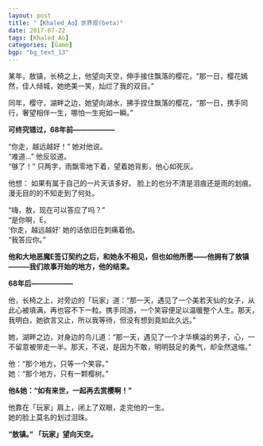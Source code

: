 ```yaml
---
layout: post
title: "【Khaled_Ao】世界观(beta)"
date: 2017-07-22
tags: [Khaled_Ao]
categories: [Game]
bgp: "bg_text_13"
---
```


某年，敖镇，长椅之上，他望向天空，伸手接住飘落的樱花，“那一日，樱花嫣然，佳人倾城，她绝美一笑，灿烂了我的双目。”  

同年，樱守，湖畔之边，她望向湖水，拂手捏住飘落的樱花，“那一日，携手同行，奢望相伴一生，哪怕一生宛如一瞬。”  

**可终究错过，68年前——————**  

“你走，越远越好！” 她对他说。  
“难道...” 他反驳道。  
“够了！” 只两字，雨飘零地下着，望着她背影，他心如死灰。  

他想： 如果有属于自己的一片天该多好。 脸上的也分不清是泪痕还是雨的划痕。  
漫无目的的不知走到了何处。  

“嗨，敖，现在可以答应了吗？”  
“是你啊，E，  
‘你走，越远越好’ 她的话依旧在刺痛着他。  
“我答应你。”  

**他和大地恶魔E签订契约之后，和她永不相见，但也如他所愿——他拥有了敖镇———我们故事开始的地方，他的结束。**  

**68年后——————**  

他，长椅之上，对旁边的「玩家」道：“那一天，遇见了一个美若天仙的女子，从此心被填满，再也容不下一粒。携手同游，一个笑容便足以温暖整个人生。那天，我明白，她欲言又止，所以我等待，但没有想到竟如此久远。”  

她，湖畔之边，对身边的鸟儿道：“那一天，遇见了一个才华横溢的男子，心，一不留意被带走一半。那天，不说，是因为不敢，明明鼓足的勇气，却全然退缩。”  

他：“那个地方，只等一个笑容。”  
她：“那个地方，只有一颗樱树。”  

**他&她：“如有来世，一起再去赏樱啊！”**  

他靠在「玩家」肩上，闭上了双眼，走完他的一生。  
她的脸上莫名的划过泪珠。  

**“敖镇。” 「玩家」望向天空。**
